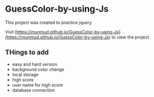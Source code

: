 # GuessColor-by-using-Js
This project was created to practice jquery

Visit [https://munmud.github.io/GuessColor-by-using-Js](https://munmud.github.io/GuessColor-by-using-Js) to view the project

THings to add 
--------------
* easy and hard version
* background color change
* local storage
* high score
* user name for high score
* database connection

